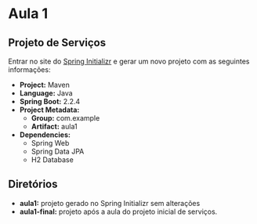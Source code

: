 # Aula 1

## Projeto de Serviços

Entrar no site do [Spring Initializr](https://start.spring.io/) e gerar um novo projeto com as seguintes informações:

* **Project:** Maven
* **Language:** Java
* **Spring Boot:** 2.2.4
* **Project Metadata:**
  * **Group:** com.example
  * **Artifact:** aula1
* **Dependencies:**
  * Spring Web
  * Spring Data JPA
  * H2 Database

## Diretórios

* **aula1:** projeto gerado no Spring Initializr sem alterações
* **aula1-final:** projeto após a aula do projeto inicial de serviços.
